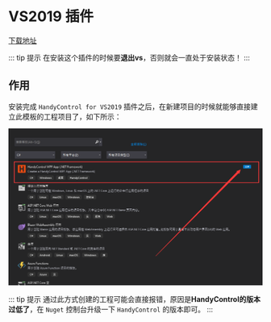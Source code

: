 # VS2019 插件

[下载地址](https://marketplace.visualstudio.com/items?itemName=HandyOrg.HandyControl)

::: tip 提示
在安装这个插件的时候要**退出vs**，否则就会一直处于安装状态！
:::

## 作用

安装完成 `HandyControl for VS2019` 插件之后，在新建项目的时候就能够直接建立此模板的工程项目了，如下所示：

![新建HandyControl工程项目](assets/images/新建HandyControl工程项目.png)

::: tip 提示
通过此方式创建的工程可能会直接报错，原因是**HandyControl的版本过低了**，在 `Nuget` 控制台升级一下 `HandyControl` 的版本即可。
:::
